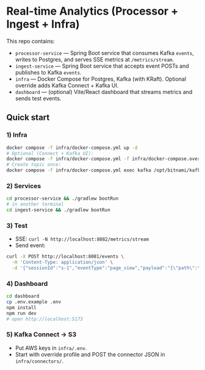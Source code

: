 # Real-time Analytics (Processor + Ingest + Infra)

This repo contains:

- `processor-service` — Spring Boot service that consumes Kafka `events`, writes to Postgres, and serves SSE metrics at `/metrics/stream`.
- `ingest-service` — Spring Boot service that accepts event POSTs and publishes to Kafka `events`.
- `infra` — Docker Compose for Postgres, Kafka (with KRaft). Optional override adds Kafka Connect + Kafka UI.
- `dashboard` — (optional) Vite/React dashboard that streams metrics and sends test events.

## Quick start

### 1) Infra

```bash
docker compose -f infra/docker-compose.yml up -d
# Optional (Connect + Kafka UI):
docker compose -f infra/docker-compose.yml -f infra/docker-compose.override.yml --profile connect up -d
# Create topic once:
docker compose -f infra/docker-compose.yml exec kafka /opt/bitnami/kafka/bin/kafka-topics.sh --bootstrap-server localhost:9092 --create --topic events --partitions 6 --replication-factor 1 || true
```

### 2) Services

```bash
cd processor-service && ./gradlew bootRun
# in another terminal
cd ingest-service && ./gradlew bootRun
```

### 3) Test

- SSE: `curl -N http://localhost:8082/metrics/stream`
- Send event:

```bash
curl -X POST http://localhost:8081/events \
  -H 'Content-Type: application/json' \
  -d '{"sessionId":"s-1","eventType":"page_view","payload":"{\"path\":\"/\"}"}'
```

### 4) Dashboard

```bash
cd dashboard
cp .env.example .env
npm install
npm run dev
# open http://localhost:5173
```

### 5) Kafka Connect → S3

- Put AWS keys in `infra/.env`.
- Start with override profile and POST the connector JSON in `infra/connectors/`.
